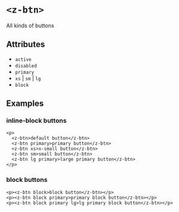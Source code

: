 # `<z-btn>`

All kinds of buttons

## Attributes

- `active`
- `disabled`
- `primary`
- `xs` | `sm` | `lg`
- `block`


## Examples

### inline-block buttons

```
<p>
  <z-btn>default button</z-btn>
  <z-btn primary>primary button</z-btn>
  <z-btn xs>x-small button</z-btn>
  <z-btn sm>small button</z-btn>
  <z-btn lg primary>large primary button</z-btn>
</p>
```

### block buttons

```
<p><z-btn block>block button</z-btn></p>
<p><z-btn block primary>primary block button</z-btn></p>
<p><z-btn block primary lg>lg primary block button</z-btn></p>
```
